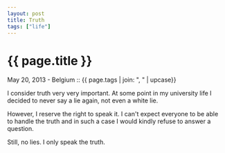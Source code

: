 ```yaml
---
layout: post
title: Truth
tags: ["life"]
---
```


{{ page.title }}
================

<p class="meta">
	<span class="time">May 20, 2013 - Belgium</span>
	<span class="separator monospace">::</span>
	<span class="tags">{{ page.tags | join: ", " | upcase}}</span>
</p>

I consider truth very very important. At some point in my university life
I decided to never say a lie again, not even a white lie.

However, I reserve the right to speak it. I can't expect everyone to be
able to handle the truth and in such a case I would kindly refuse to answer a
question.

Still, no lies. I only speak the truth.
